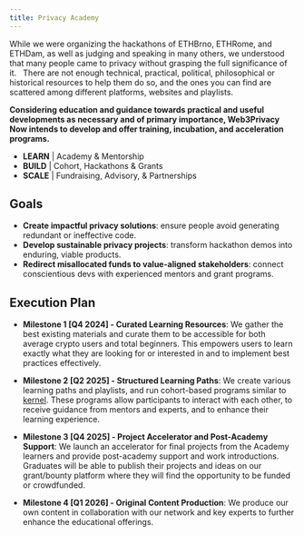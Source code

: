 ```yaml
---
title: Privacy Academy
---
```


While we were organizing the hackathons of ETHBrno, ETHRome, and ETHDam, as well as judging and speaking in many others, we understood that many people came to privacy without grasping the full significance of it.   There are not enough technical, practical, political, philosophical or historical resources to help them do so, and the ones you can find are scattered among different platforms, websites and playlists. 

**Considering education and guidance towards practical and useful developments as necessary and of primary importance, Web3Privacy Now intends to develop and offer training, incubation, and acceleration programs.**

- **LEARN** | Academy & Mentorship
- **BUILD** | Cohort, Hackathons & Grants
- **SCALE** | Fundraising, Advisory, & Partnerships

## Goals

- **Create impactful privacy solutions**: 
ensure people avoid generating redundant or ineffective code.
- **Develop sustainable privacy projects**: 
transform hackathon demos into enduring, viable products.
- **Redirect misallocated funds to value-aligned stakeholders**: 
connect conscientious devs with experienced mentors and grant programs.


## Execution Plan

- **Milestone 1 [Q4 2024] - Curated Learning Resources**: We gather the best existing materials and curate them to be accessible for both average crypto users and total beginners. This empowers users to learn exactly what they are looking for or interested in and to implement best practices effectively.

- **Milestone 2 [Q2 2025] - Structured Learning Paths**: We create various learning paths and playlists, and run cohort-based programs similar to [kernel](https://www.kernel.community/en/). These programs allow participants to interact with each other, to receive guidance from mentors and experts, and to enhance their learning experience.

- **Milestone 3 [Q4 2025] - Project Accelerator and Post-Academy Support**: We launch an accelerator for final projects from the Academy learners and provide post-academy support and work introductions. Graduates will be able to publish their projects and ideas on our grant/bounty platform where they will find the opportunity to be funded or crowdfunded.

- **Milestone 4 [Q1 2026] - Original Content Production**: We produce our own content in collaboration with our network and key experts to further enhance the educational offerings.


